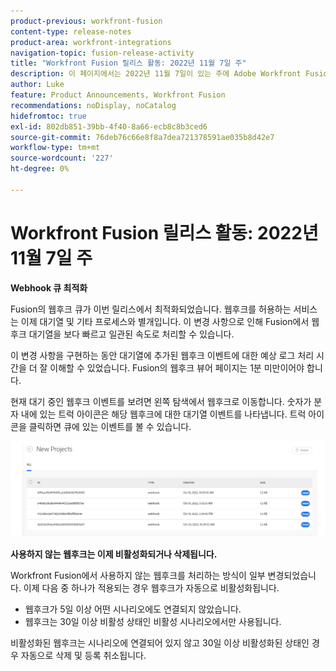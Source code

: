 ```yaml
---
product-previous: workfront-fusion
content-type: release-notes
product-area: workfront-integrations
navigation-topic: fusion-release-activity
title: "Workfront Fusion 릴리스 활동: 2022년 11월 7일 주"
description: 이 페이지에서는 2022년 11월 7일이 있는 주에 Adobe Workfront Fusion에서 향상된 모든 기능에 대해 설명합니다.
author: Luke
feature: Product Announcements, Workfront Fusion
recommendations: noDisplay, noCatalog
hidefromtoc: true
exl-id: 802db851-39bb-4f40-8a66-ecb8c8b3ced6
source-git-commit: 76deb76c66e8f8a7dea721378591ae035b8d42e7
workflow-type: tm+mt
source-wordcount: '227'
ht-degree: 0%

---
```


# Workfront Fusion 릴리스 활동: 2022년 11월 7일 주

**Webhook 큐 최적화**

Fusion의 웹후크 큐가 이번 릴리스에서 최적화되었습니다. 웹후크를 허용하는 서비스는 이제 대기열 및 기타 프로세스와 별개입니다. 이 변경 사항으로 인해 Fusion에서 웹후크 대기열을 보다 빠르고 일관된 속도로 처리할 수 있습니다.

이 변경 사항을 구현하는 동안 대기열에 추가된 웹후크 이벤트에 대한 예상 로그 처리 시간을 더 잘 이해할 수 있었습니다. Fusion의 웹후크 뷰어 페이지는 1분 미만이어야 합니다.

현재 대기 중인 웹후크 이벤트를 보려면 왼쪽 탐색에서 웹후크로 이동합니다. 숫자가 분자 내에 있는 트럭 아이콘은 해당 웹후크에 대한 대기열 이벤트를 나타냅니다. 트럭 아이콘을 클릭하면 큐에 있는 이벤트를 볼 수 있습니다.

![](assets/fusion-webhook-queue-1866x567.png)


**사용하지 않는 웹후크는 이제 비활성화되거나 삭제됩니다.**

Workfront Fusion에서 사용하지 않는 웹후크를 처리하는 방식이 일부 변경되었습니다. 이제 다음 중 하나가 적용되는 경우 웹후크가 자동으로 비활성화됩니다.

* 웹후크가 5일 이상 어떤 시나리오에도 연결되지 않았습니다.
* 웹후크는 30일 이상 비활성 상태인 비활성 시나리오에서만 사용됩니다.

비활성화된 웹후크는 시나리오에 연결되어 있지 않고 30일 이상 비활성화된 상태인 경우 자동으로 삭제 및 등록 취소됩니다.
